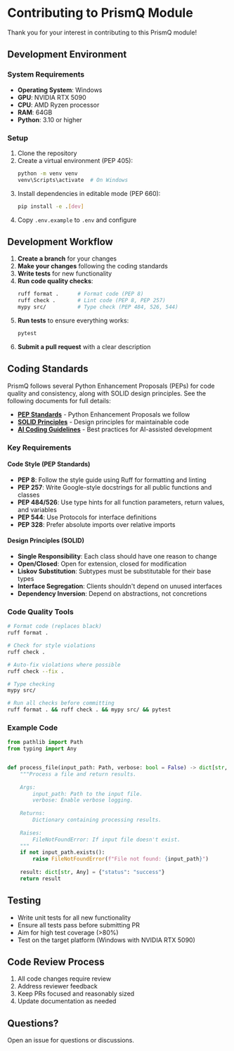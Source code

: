 # Contributing to PrismQ Module

Thank you for your interest in contributing to this PrismQ module!

## Development Environment

### System Requirements

- **Operating System**: Windows
- **GPU**: NVIDIA RTX 5090
- **CPU**: AMD Ryzen processor
- **RAM**: 64GB
- **Python**: 3.10 or higher

### Setup

1. Clone the repository
2. Create a virtual environment (PEP 405):
   ```bash
   python -m venv venv
   venv\Scripts\activate  # On Windows
   ```
3. Install dependencies in editable mode (PEP 660):
   ```bash
   pip install -e .[dev]
   ```
4. Copy `.env.example` to `.env` and configure

## Development Workflow

1. **Create a branch** for your changes
2. **Make your changes** following the coding standards
3. **Write tests** for new functionality
4. **Run code quality checks**:
   ```bash
   ruff format .      # Format code (PEP 8)
   ruff check .       # Lint code (PEP 8, PEP 257)
   mypy src/          # Type check (PEP 484, 526, 544)
   ```
5. **Run tests** to ensure everything works:
   ```bash
   pytest
   ```
6. **Submit a pull request** with a clear description

## Coding Standards

PrismQ follows several Python Enhancement Proposals (PEPs) for code quality and consistency, along with SOLID design principles. See the following documents for full details:

- **[PEP Standards](PEP_STANDARDS.md)** - Python Enhancement Proposals we follow
- **[SOLID Principles](SOLID_PRINCIPLES.md)** - Design principles for maintainable code
- **[AI Coding Guidelines](AI_CODING_GUIDELINES.md)** - Best practices for AI-assisted development

### Key Requirements

#### Code Style (PEP Standards)
- **PEP 8**: Follow the style guide using Ruff for formatting and linting
- **PEP 257**: Write Google-style docstrings for all public functions and classes
- **PEP 484/526**: Use type hints for all function parameters, return values, and variables
- **PEP 544**: Use Protocols for interface definitions
- **PEP 328**: Prefer absolute imports over relative imports

#### Design Principles (SOLID)
- **Single Responsibility**: Each class should have one reason to change
- **Open/Closed**: Open for extension, closed for modification
- **Liskov Substitution**: Subtypes must be substitutable for their base types
- **Interface Segregation**: Clients shouldn't depend on unused interfaces
- **Dependency Inversion**: Depend on abstractions, not concretions

### Code Quality Tools

```bash
# Format code (replaces black)
ruff format .

# Check for style violations
ruff check .

# Auto-fix violations where possible
ruff check --fix .

# Type checking
mypy src/

# Run all checks before committing
ruff format . && ruff check . && mypy src/ && pytest
```

### Example Code

```python
from pathlib import Path
from typing import Any


def process_file(input_path: Path, verbose: bool = False) -> dict[str, Any]:
    """Process a file and return results.
    
    Args:
        input_path: Path to the input file.
        verbose: Enable verbose logging.
        
    Returns:
        Dictionary containing processing results.
        
    Raises:
        FileNotFoundError: If input file doesn't exist.
    """
    if not input_path.exists():
        raise FileNotFoundError(f"File not found: {input_path}")
    
    result: dict[str, Any] = {"status": "success"}
    return result
```

## Testing

- Write unit tests for all new functionality
- Ensure all tests pass before submitting PR
- Aim for high test coverage (>80%)
- Test on the target platform (Windows with NVIDIA RTX 5090)

## Code Review Process

1. All code changes require review
2. Address reviewer feedback
3. Keep PRs focused and reasonably sized
4. Update documentation as needed

## Questions?

Open an issue for questions or discussions.
